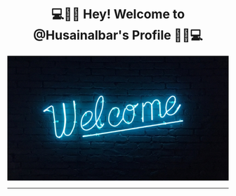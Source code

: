 <div align="center">
  <h1 align="center">💻👊🏻 Hey! Welcome to @Husainalbar's Profile 👊🏻💻</h1>
    <img src="/welcome-image-2.jpg">
  <hr>
</div>

